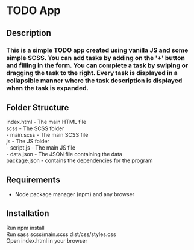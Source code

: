 # TODO App

## Description

### This is a simple TODO app created using vanilla JS and some simple SCSS. You can add tasks by adding on the '+' button and filling in the form. You can complete a task by swiping or dragging the task to the right. Every task is displayed in a collapsible manner where the task description is displayed when the task is expanded. 

## Folder Structure

index.html - The main HTML file <br>
scss - The SCSS folder <br>
    - main.scss - The main SCSS file <br>
js - The JS folder <br>
    - script.js - The main JS file <br>
    - data.json - The JSON file containing the data <br>
package.json - contains the dependencies for the program <br>

## Requirements

- Node package manager (npm) and any browser

## Installation

Run npm install <br>
Run sass scss/main.scss dist/css/styles.css <br>
Open index.html in your browser